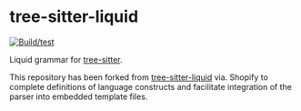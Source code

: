 # tree-sitter-liquid

[![Build/test](https://github.com/hankthetank27/tree-sitter-liquid/actions/workflows/ci.yml/badge.svg)](https://github.com/hankthetank27/tree-sitter-liquid/actions/workflows/ci.yml)

Liquid grammar for [tree-sitter](https://github.com/tree-sitter/tree-sitter).

This repository has been forked from [tree-sitter-liquid](https://github.com/Shopify/tree-sitter-liquid.git) via. Shopify to complete definitions of language constructs and facilitate integration of the parser into embedded template files.
